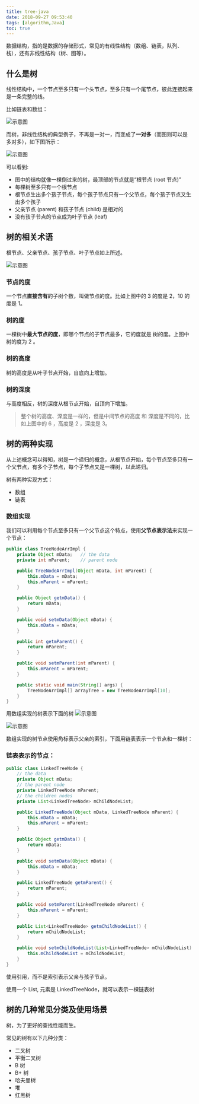 ```yaml
---
title: tree-java
date: 2018-09-27 09:53:40
tags: [algorithm,Java]
toc: true
---
```


数据结构，指的是数据的存储形式，常见的有线性结构（数组、链表，队列、栈），还有非线性结构（树、图等）。

## 什么是树

线性结构中，一个节点至多只有一个头节点，至多只有一个尾节点，彼此连接起来是一条完整的线。

比如链表和数组：

![示意图](/img/tree-java.png)

而树，非线性结构的典型例子，不再是一对一，而变成了**一对多**（而图则可以是 多对多），如下图所示：

![示意图](/img/tree-java-2.png)

可以看到:


* 图中的结构就像一棵倒过来的树，最顶部的节点就是“根节点 (root 节点)”
* 每棵树至多只有一个根节点
* 根节点生出多个孩子节点，每个孩子节点只有一个父节点，每个孩子节点又生出多个孩子
* 父亲节点 (parent) 和孩子节点 (child) 是相对的
* 没有孩子节点的节点成为叶子节点 (leaf)

## 树的相关术语

根节点、父亲节点、孩子节点、叶子节点如上所述。

![示意图](/img/tree-java-3.png)

### 节点的度

一个节点**直接含有**的子树个数，叫做节点的度。比如上图中的 3 的度是 2，10 的度是 1。

### 树的度

一棵树中**最大节点的度**，即哪个节点的子节点最多，它的度就是 树的度。上图中树的度为 2 。

### 树的高度

树的高度是从叶子节点开始，自底向上增加。

### 树的深度

与高度相反，树的深度从根节点开始，自顶向下增加。

> 整个树的高度、深度是一样的，但是中间节点的高度 和 深度是不同的，比如上图中的 6 ，高度是 2 ，深度是 3。

## 树的两种实现

从上述概念可以得知，树是一个递归的概念，从根节点开始，每个节点至多只有一个父节点，有多个子节点，每个子节点又是一棵树，以此递归。

树有两种实现方式：

* 数组
* 链表

### 数组实现

我们可以利用每个节点至多只有一个父节点这个特点，使用**父节点表示法**来实现一个节点：

```Java
public class TreeNodeArrImpl {
    private Object mData;   // the data
    private int mParent;    // parent node

    public TreeNodeArrImpl(Object mData, int mParent) {
        this.mData = mData;
        this.mParent = mParent;
    }

    public Object getmData() {
        return mData;
    }

    public void setmData(Object mData) {
        this.mData = mData;
    }

    public int getmParent() {
        return mParent;
    }

    public void setmParent(int mParent) {
        this.mParent = mParent;
    }

    public static void main(String[] args) {
        TreeNodeArrImpl[] arrayTree = new TreeNodeArrImpl[10];
    }
}
```

用数组实现的树表示下面的树
![示意图](/img/tree-java-4.png)

![示意图](/img/tree-java-5.png)

数组实现的树节点使用角标表示父亲的索引，下面用链表表示一个节点和一棵树：

### 链表表示的节点：

```Java
public class LinkedTreeNode {
    // the data
    private Object mData;
    // the parent node
    private LinkedTreeNode mParent;
    // the children nodes
    private List<LinkedTreeNode> mChildNodeList;

    public LinkedTreeNode(Object mData, LinkedTreeNode mParent) {
        this.mData = mData;
        this.mParent = mParent;
    }

    public Object getmData() {
        return mData;
    }

    public void setmData(Object mData) {
        this.mData = mData;
    }

    public LinkedTreeNode getmParent() {
        return mParent;
    }

    public void setmParent(LinkedTreeNode mParent) {
        this.mParent = mParent;
    }

    public List<LinkedTreeNode> getmChildNodeList() {
        return mChildNodeList;
    }

    public void setmChildNodeList(List<LinkedTreeNode> mChildNodeList) {
        this.mChildNodeList = mChildNodeList;
    }
}
```
使用引用，而不是索引表示父亲与孩子节点。

使用一个 List, 元素是 LinkedTreeNode，就可以表示一棵链表树

## 树的几种常见分类及使用场景

树，为了更好的查找性能而生。

常见的树有以下几种分类：

* 二叉树
* 平衡二叉树
* B 树
* B+ 树
* 哈夫曼树
* 堆
* 红黑树
